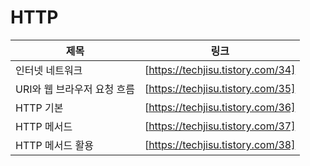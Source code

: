 # HTTP



| 제목  |링크 |
| ------ | ------ |
| 인터넷 네트워크| [https://techjisu.tistory.com/34] |
| URI와 웹 브라우저 요청 흐름 | [https://techjisu.tistory.com/35] |
| HTTP 기본 | [https://techjisu.tistory.com/36] |
| HTTP 메서드 | [https://techjisu.tistory.com/37] | 
| HTTP 메서드 활용 | [https://techjisu.tistory.com/38] |
